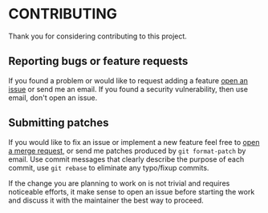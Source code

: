 # CONTRIBUTING

Thank you for considering contributing to this project.

## Reporting bugs or feature requests

If you found a problem or would like to request adding a feature [open an
issue](https://gitlab.com/shaydo/strset/issues) or send me an email. If you
found a security vulnerability, then use email, don't open an issue.

## Submitting patches

If you would like to fix an issue or implement a new feature feel free to [open
a merge request](https://gitlab.com/shaydo/strset/merge_requests), or send me
patches produced by `git format-patch` by email. Use commit messages that
clearly describe the purpose of each commit, use `git rebase` to eliminate any
typo/fixup commits.

If the change you are planning to work on is not trivial and requires
noticeable efforts, it make sense to open an issue before starting the work and
discuss it with the maintainer the best way to proceed.
